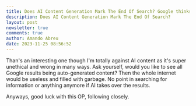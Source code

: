 ```yaml
---
title: Does AI Content Generation Mark The End Of Search? Google thinks so
description: Does AI Content Generation Mark The End Of Search?
layout: post
newsletter: true
comments: true
author: Amando Abreu
date: 2023-11-25 08:56:52
---
```

Than's an interesting one though I'm totally against AI content as it's super unethical and wrong in many ways.
Ask yourself, would you like to see all Google results being auto-generated content? Then the whole internet would be useless and filled with garbage.
No point in searching for information or anything anymore if AI takes over the results.

Anyways, good luck with this OP, following closely.